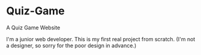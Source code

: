 # Quiz-Game

A Quiz Game Website

I'm a junior web developer.
This is my first real project from scratch. (I'm not a designer, so sorry for the poor design in advance.)
